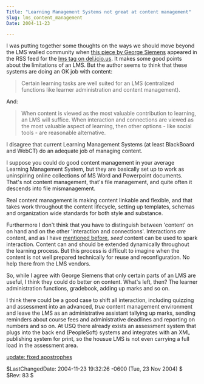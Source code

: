 ```yaml
---
Title: "Learning Management Systems not great at content management"
Slug: lms_content_management
Date: 2004-11-23

---
```

I was putting together some thoughts on the ways we should move beyond
the LMS walled community when [this piece by George
Siemens](http://www.elearnspace.org/Articles/lms.htm) appeared in the
RSS feed for the [lms tag on del.icio.us](http://del.icio.us/tag/lms).
It makes some good points about the limitations of an LMS. But the
author seems to think that these systems are doing an OK job with
content:

> Certain learning tasks are well suited for an LMS (centralized
> functions like learner administration and content management).

And:

> When content is viewed as the most valuable contribution to learning,
> an LMS will suffice. When interaction and connections are viewed as
> the most valuable aspect of learning, then other options - like social
> tools - are reasonable alternative.

I disagree that current Learning Management Systems (at least BlackBoard
and WebCT) do an adequate job of managing content.

I suppose you could do good content management in your average Learning
Management System, but they are basically set up to work as uninspiring
online collections of MS Word and Powerpoint documents. That's not
content management, that's file management, and quite often it descends
into file mismanagement.

Real content management is making content linkable and flexible, and
that takes work throughout the content lifecycle, setting up templates,
schemas and organization wide standards for both style and substance.

Furthermore I don't think that you have to distinguish between 'content'
on on hand and on the other 'interaction and connections'. Interactions
*are* content, and as I have [mentioned
before](http://ptsefton.com/blog/2004/11/18/transcending_the_lms),
*seed* content can be used to spark interaction. Content can and should
be extended dynamically throughout the learning process. But this
process is difficult to imagine when the content is not well prepared
technically for reuse and reconfiguration. No help there from the LMS
vendors.

So, while I agree with George Siemens that only certain parts of an LMS
are useful, I think they could do better on content. What's left, then?
The learner administration functions, gradebook, adding up marks and so
on.

I think there could be a good case to shift all interaction, including
quizzing and assessment into an advanced, *true* content management
environment and leave the LMS as an administrative assistant tallying up
marks, sending reminders about course fees and administrative deadlines
and reporting on numbers and so on. At USQ there already exists an
assessment system that plugs into the back end (PeopleSoft) systems and
integrates with an XML publishing system for print, so the housue LMS is
not even carrying a full load in the assessment area.

[update: fixed apostrophes](update:_fixed_apostrophes)

\$LastChangedDate: 2004-11-23 19:32:26 -0600 (Tue, 23 Nov 2004) \$
\$Rev: 83 \$
